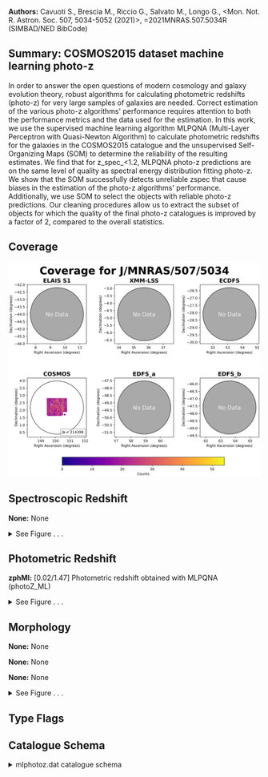 

**Authors:** Cavuoti S., Brescia M., Riccio G., Salvato M., Longo G., <Mon. Not. R. Astron. Soc. 507, 5034-5052 (2021)>, =2021MNRAS.507.5034R (SIMBAD/NED BibCode)

## Summary: COSMOS2015 dataset machine learning photo-z

In order to answer the open questions of modern cosmology and galaxy evolution theory, robust algorithms for calculating photometric redshifts (photo-z) for very large samples of galaxies are needed. Correct estimation of the various photo-z algorithms' performance requires attention to both the performance metrics and the data used for the estimation. In this work, we use the supervised machine learning algorithm MLPQNA (Multi-Layer Perceptron with Quasi-Newton Algorithm) to calculate photometric redshifts for the galaxies in the COSMOS2015 catalogue and the unsupervised Self-Organizing Maps (SOM) to determine the reliability of the resulting estimates. We find that for z_spec_<1.2, MLPQNA photo-z predictions are on the same level of quality as spectral energy distribution fitting photo-z. We show that the SOM successfully detects unreliable zspec that cause biases in the estimation of the photo-z algorithms' performance. Additionally, we use SOM to select the objects with reliable photo-z predictions. Our cleaning procedures allow us to extract the subset of objects for which the quality of the final photo-z catalogues is improved by a factor of 2, compared to the overall statistics.

## Coverage 

 

 
![](https://github.com/joshgithubbin/Sherlock-DDF/blob/main/pages/J_MNRAS_507_5034/im/coverage.png?raw=true)

## Spectroscopic Redshift 



**None:** None 




<details><summary>See Figure . . .</summary>

![](https://github.com/joshgithubbin/Sherlock-DDF/blob/main/pages/J_MNRAS_507_5034/im/ZSP.png?raw=true)

</details>

## Photometric Redshift 



**zphMl:** [0.02/1.47] Photometric redshift obtained with MLPQNA (photoZ_ML) 




<details><summary>See Figure . . .</summary>

![](https://github.com/joshgithubbin/Sherlock-DDF/blob/main/pages/J_MNRAS_507_5034/im//ZPH.png?raw=true)

</details>

## Morphology 



**None:** None 

**None:** None 

**None:** None 




<details><summary>See Figure . . .</summary>

![](https://github.com/joshgithubbin/Sherlock-DDF/blob/main/pages/J_MNRAS_507_5034/im//morphology.png?raw=true)

</details>
                      
## Type Flags 





## Catalogue Schema 



<details>
<summary>mlphotoz.dat catalogue schema</summary>

| Bytes   | Format   | Units   | Label       | Explanations                                                                                                                                                       |
|:--------|:---------|:--------|:------------|:-------------------------------------------------------------------------------------------------------------------------------------------------------------------|
| 1- 18   | F18.14   | deg     | RAdeg       | [149.41/150.79] Right ascension (J2000)                                                                                                                            |
| 20- 37  | F18.16   | deg     | DEdeg       | [1.61/2.82] Declination (J2000)                                                                                                                                    |
| 39- 44  | I6       | ---     | Seq         | Object ID in the original COSMOS2015 catalog, Laigle et al., 2016, Cat. J/ApJS/224/24)                                                                             |
| 46- 50  | A5       | ---     | dataset     | [Run Test Train] A flag indicating whether the object was included in the train, test or run samples during MLPQNA training                                        |
| 52- 71  | F20.18   | ---     | zphMl       | [0.02/1.47] Photometric redshift obtained with MLPQNA (photoZ_ML)                                                                                                  |
| 73- 95  | E23.17   | ---     | zphMlCoeff  | ?=-99.99 In-cell outlier coefficient for ML photo-z (photoZ_ML_outlCoeff) (1)                                                                                      |
| 97-116  | F20.18   | ---     | zphSED      | [0.0/4.72] SED fitting photometric redshift derived from the COSMOS2015 (photoZ_SED)                                                                               |
| 118-140 | E23.17   | ---     | zphSEDCoeff | ?=-99.99 In-cell outlier coefficient for SED fitting photo-z (photoZ_SED_outlCoeff) (1)                                                                            |
| 142-164 | E23.17   | ---     | resML-SED   | [-1.11/0.75] Residuals between ML and SED fitting photo-z calculated as resid=(z_SED-z_ML)/(1+z_SED)  (residML_SED)                                                |
| 166-188 | E23.17   | ---     | zspCoeff    | ?=-99.99 In-cell outlier coefficient for spec-z (specZ_outlCoeff) (1)                                                                                              |
| 190-194 | F5.1     | ---     | tMO         | Occupation of the SOM cell, to which this object belongs, by the train dataset (trainMapOccupation) Note (1): objects are considered to be outliers if |*Coeff|>3. |

**Note**: objects are considered to be outliers if |*Coeff|>3.

</details>

        
        